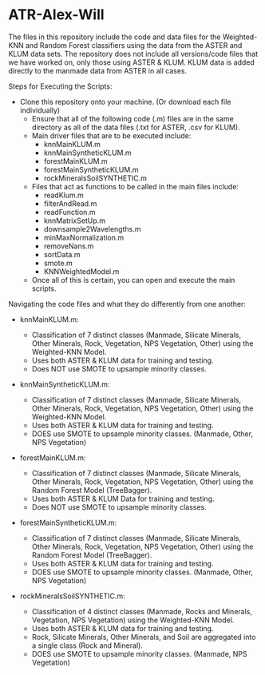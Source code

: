 # ATR-Alex-Will
The files in this repository include the code and data files for the Weighted-KNN and Random Forest classifiers using the data from the ASTER and KLUM data sets. The repository does not include all versions/code files that we have worked on, only those using ASTER &amp; KLUM. KLUM data is added directly to the manmade data from ASTER in all cases.

Steps for Executing the Scripts:
* Clone this repository onto your machine. (Or download each file individually)
    - Ensure that all of the following code (.m) files are in the same directory as all of the data files (.txt for ASTER, .csv for KLUM).
    - Main driver files that are to be executed include:
        - knnMainKLUM.m
        - knnMainSyntheticKLUM.m
        - forestMainKLUM.m
        - forestMainSyntheticKLUM.m
        - rockMineralsSoilSYNTHETIC.m
    - Files that act as functions to be called in the main files include:
        - readKlum.m
        - filterAndRead.m
        - readFunction.m
        - knnMatrixSetUp.m
        - downsample2Wavelengths.m
        - minMaxNormalization.m
        - removeNans.m
        - sortData.m
        - smote.m
        - KNNWeightedModel.m
    - Once all of this is certain, you can open and execute the main scripts.
    
Navigating the code files and what they do differently from one another:

* knnMainKLUM.m:
    - Classification of 7 distinct classes (Manmade, Silicate Minerals, Other Minerals, Rock, Vegetation, NPS Vegetation, Other) using the Weighted-KNN Model.
    - Uses both ASTER & KLUM data for training and testing.
    - Does NOT use SMOTE to upsample minority classes.

* knnMainSyntheticKLUM.m:
    - Classification of 7 distinct classes (Manmade, Silicate Minerals, Other Minerals, Rock, Vegetation, NPS Vegetation, Other) using the Weighted-KNN Model.
    - Uses both ASTER & KLUM data for training and testing.
    - DOES use SMOTE to upsample minority classes. (Manmade, Other, NPS Vegetation)

* forestMainKLUM.m:
    - Classification of 7 distinct classes (Manmade, Silicate Minerals, Other Minerals, Rock, Vegetation, NPS Vegetation, Other) using the Random Forest Model (TreeBagger).
    - Uses both ASTER & KLUM Data for training and testing.
    - Does NOT use SMOTE to upsample minority classes.

* forestMainSyntheticKLUM.m:
    - Classification of 7 distinct classes (Manmade, Silicate Minerals, Other Minerals, Rock, Vegetation, NPS Vegetation, Other) using the Random Forest Model (TreeBagger).
    - Uses both ASTER & KLUM data for training and testing.
    - DOES use SMOTE to upsample minority classes. (Manmade, Other, NPS Vegetation)

* rockMineralsSoilSYNTHETIC.m:
    - Classification of 4 distinct classes (Manmade, Rocks and Minerals, Vegetation, NPS Vegetation) using the Weighted-KNN Model.
    - Uses both ASTER & KLUM data for training and testing.
    - Rock, Silicate Minerals, Other Minerals, and Soil are aggregated into a single class (Rock and Mineral).
    - DOES use SMOTE to upsample minority classes. (Manmade, NPS Vegetation)
